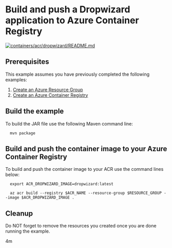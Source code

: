 
# Build and push a Dropwizard application to Azure Container Registry

[![containers/acr/dropwizard/README.md](https://github.com/Azure-Samples/java-on-azure-examples/actions/workflows/containers_acr_dropwizard_README_md.yml/badge.svg)](https://github.com/Azure-Samples/java-on-azure-examples/actions/workflows/containers_acr_dropwizard_README_md.yml)

## Prerequisites

This example assumes you have previously completed the following examples:

1. [Create an Azure Resource Group](../../../general/group/create/README.md)
1. [Create an Azure Container Registry](../create/README.md)

<!-- workflow.cron(0 17 * * 4) -->
<!-- workflow.include(../create/README.md) -->

## Build the example

<!-- workflow.run()

cd containers/acr/dropwizard

  -->

To build the JAR file use the following Maven command line:

```shell
  mvn package
```

## Build and push the container image to your Azure Container Registry

To build and push the container image to your ACR use the command lines below:

```shell
  export ACR_DROPWIZARD_IMAGE=dropwizard:latest

  az acr build --registry $ACR_NAME --resource-group $RESOURCE_GROUP --image $ACR_DROPWIZARD_IMAGE .
```

<!-- workflow.run()

cd ../../..

  -->

<!-- workflow.directOnly()

  export RESULT=$(az acr repository show --name $ACR_NAME --image $ACR_DROPWIZARD_IMAGE)
  az group delete --name $RESOURCE_GROUP --yes || true
  if [[ -z $RESULT ]]; then
    echo "Unable to find " $ACR_DROPWIZARD_IMAGE " image"
    exit 1
  fi

  -->

## Cleanup

Do NOT forget to remove the resources you created once you are done running the
example.

4m

